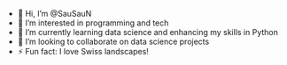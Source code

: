 - 👋 Hi, I’m @SauSauN
- 👀 I’m interested in programming and tech 
- 🌱 I’m currently learning data science and enhancing my skills in Python
- 💞️ I’m looking to collaborate on data science projects
- ⚡ Fun fact: I love Swiss landscapes!

<!---
SauSauN/SauSauN is a ✨ special ✨ repository because its `README.md` (this file) appears on your GitHub profile.
You can click the Preview link to take a look at your changes.
--->
